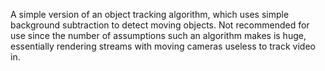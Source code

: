A simple version of an object tracking algorithm,
which uses simple background subtraction to detect
moving objects. Not recommended for use since the
number of assumptions such an algorithm makes is huge,
essentially rendering streams with moving cameras useless
to track video in.